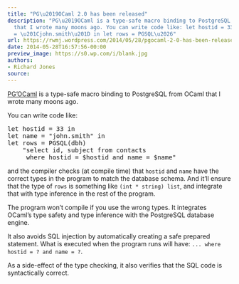 ```yaml
---
title: "PG\u2019OCaml 2.0 has been released"
description: "PG\u2019OCaml is a type-safe macro binding to PostgreSQL from OCaml
  that I wrote many moons ago. You can write code like: let hostid = 33 in let name
  = \u201Cjohn.smith\u201D in let rows = PGSQL\u2026"
url: https://rwmj.wordpress.com/2014/05/28/pgocaml-2-0-has-been-released/
date: 2014-05-28T16:57:56-00:00
preview_image: https://s0.wp.com/i/blank.jpg
authors:
- Richard Jones
source:
---
```


<p><a href="http://pgocaml.forge.ocamlcore.org/">PG’OCaml</a> is a type-safe macro binding to PostgreSQL from OCaml that I wrote many moons ago.</p>
<p>You can write code like:</p>
<pre>let hostid = 33 in
let name = "john.smith" in
let rows = PGSQL(dbh)
    "select id, subject from contacts
     where hostid = $hostid and name = $name"
</pre>
<p>and the compiler checks (at compile time) that <code>hostid</code> and <code>name</code> have the correct types in the program to match the database schema.  And it’ll ensure that the type of <code>rows</code> is something like <code>(int * string) list</code>, and integrate that with type inference in the rest of the program.</p>
<p>The program won’t compile if you use the wrong types.  It integrates OCaml’s type safety and type inference with the PostgreSQL database engine.</p>
<p>It also avoids SQL injection by automatically creating a safe prepared statement.  What is executed when the program runs will have: <code>... where hostid = ? and name = ?</code>.</p>
<p>As a side-effect of the type checking, it also verifies that the SQL code is syntactically correct.</p>

